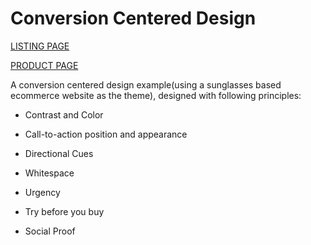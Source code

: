 # Conversion Centered Design

[LISTING PAGE](http://www.amituslab.com/github/ccd/listing.html)

[PRODUCT PAGE](http://www.amituslab.com/github/ccd/product.html)

A conversion centered design example(using a sunglasses based ecommerce website as the theme), designed with following principles:

* Contrast and Color

* Call-to-action position and appearance

* Directional Cues

* Whitespace

* Urgency

* Try before you buy

* Social Proof